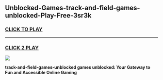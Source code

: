 
## Unblocked-Games-track-and-field-games-unblocked-Play-Free-3sr3k
<h3>
<a href="https://premium76.site?title=track-and-field-games-unblocked&ref=10A">CLICK TO PLAY</a></h3>
<hr>

<h3>
<a href="https://premium76.site?title=track-and-field-games-unblocked&ref=10A">CLICK 2 PLAY</a>
  
</h3>

<a href="https://premium76.site?title=track-and-field-games-unblocked&ref=10A"><img src="https://clearcache.store/games.png"></a>


**track-and-field-games-unblocked games unblocked: Your Gateway to Fun and Accessible Online Gaming**
